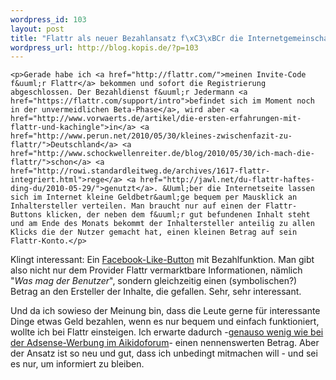 ```yaml
--- 
wordpress_id: 103
layout: post
title: "Flattr als neuer Bezahlansatz f\xC3\xBCr die Internetgemeinschaft"
wordpress_url: http://blog.kopis.de/?p=103
---
```


    <p>Gerade habe ich <a href="http://flattr.com/">meinen Invite-Code f&uuml;r Flattr</a> bekommen und sofort die Registrierung abgeschlossen. Der Bezahldienst f&uuml;r Jedermann <a href="https://flattr.com/support/intro">befindet sich im Moment noch in der unvermeidlichen Beta-Phase</a>, wird aber <a href="http://www.vorwaerts.de/artikel/die-ersten-erfahrungen-mit-flattr-und-kachingle">in</a> <a href="http://www.perun.net/2010/05/30/kleines-zwischenfazit-zu-flattr/">Deutschland</a> <a href="http://www.schockwellenreiter.de/blog/2010/05/30/ich-mach-die-flattr/">schon</a> <a href="http://rowi.standardleitweg.de/archives/1617-flattr-integriert.html">rege</a> <a href="http://jawl.net/du-flattr-haftes-ding-du/2010-05-29/">genutzt</a>. &Uuml;ber die Internetseite lassen sich im Internet kleine Geldbetr&auml;ge bequem per Mausklick an Inhaltersteller verteilen. Man braucht nur auf einen der Flattr-Buttons klicken, der neben dem f&uuml;r gut befundenen Inhalt steht und am Ende des Monats bekommt der Inhaltersteller anteilig zu allen Klicks die der Nutzer gemacht hat, einen kleinen Betrag auf sein Flattr-Konto.</p>
<p>Klingt interessant: Ein <a href="http://developers.facebook.com/docs/reference/plugins/like">Facebook-Like-Button</a> mit Bezahlfunktion. Man gibt also nicht nur dem Provider Flattr vermarktbare Informationen, n&auml;mlich "<em>Was mag der Benutzer</em>", sondern gleichzeitig einen (symbolischen?) Betrag an den Ersteller der Inhalte, die gefallen. Sehr, sehr interessant.</p>
<p>Und da ich sowieso der Meinung bin, dass die Leute gerne f&uuml;r interessante Dinge etwas Geld bezahlen, wenn es nur bequem und einfach funktioniert, wollte ich bei Flattr einsteigen. Ich erwarte dadurch -<a href="http://www.aikidoforum.de">genauso wenig wie bei der Adsense-Werbung im Aikidoforum</a>- einen nennenswerten Betrag. Aber der Ansatz ist so neu und gut, dass ich unbedingt mitmachen will - und sei es nur, um informiert zu bleiben.</p>
  
